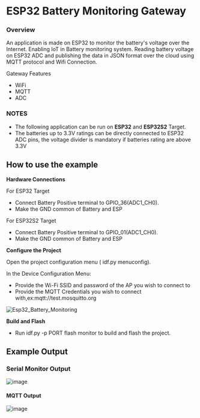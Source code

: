 # ESP32 Battery Monitoring Gateway


### Overview 
An application is made on ESP32 to monitor the battery's voltage over the Internet. Enabling IoT in Battery monitoring system.
Reading battery voltage on ESP32 ADC and publishing the data in JSON format over the cloud using MQTT protocol and Wifi 
Connection.

Gateway Features
* WiFi
* MQTT
* ADC

### NOTES
* The following application can be run on **ESP32** and **ESP32S2** Target.
* The batteries up to 3.3V ratings can be directly connected to ESP32 ADC pins, the voltage divider is mandatory if batteries
rating are above 3.3V


## How to use the example

 **Hardware Connections**

 For ESP32 Target
* Connect Battery Positive terminal to GPIO_36(ADC1_CH0).
* Make the GND common of Battery and ESP

 For ESP32S2 Target
* Connect Battery Positive terminal to GPIO_01(ADC1_CH0).
* Make the GND common of Battery and ESP

**Configure the Project**

Open the project configuration menu ( idf.py menuconfig).

In the Device Configuration Menu:
* Provide the Wi-Fi SSID and password of the AP you wish to connect to
* Provide the MQTT Credentials you wish to connect with,ex:mqtt://test.mosquitto.org


![Esp32_Battery_Monitoring](https://user-images.githubusercontent.com/42150715/173247536-c4a6a4b3-ff5c-4541-945a-b4b66561cbac.png)

**Build and Flash**
* Run idf.py -p PORT flash monitor to build and flash the project.



## Example Output

### Serial Monitor Output
![image](https://user-images.githubusercontent.com/42150715/173294716-287c5c3d-f59a-462e-b2d9-b4304a05220d.png)


#### MQTT Output
![image](https://user-images.githubusercontent.com/42150715/173297413-7f5acceb-d14b-47a7-b56b-ee0459bf7306.png)












